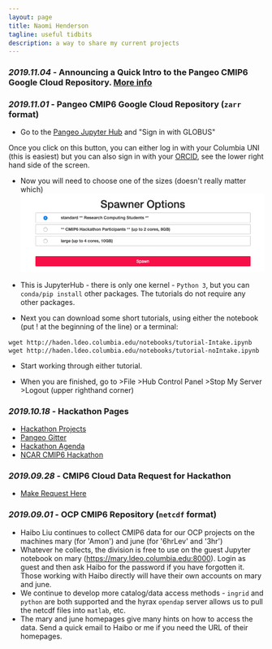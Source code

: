 ```yaml
---
layout: page
title: Naomi Henderson
tagline: useful tidbits
description: a way to share my current projects
---
```


### *2019.11.04* -  Announcing a Quick Intro to the Pangeo CMIP6 Google Cloud Repository. [More info](https://naomi-henderson.github.io/pages/sessions.html)

### *2019.11.01* -  Pangeo CMIP6 Google Cloud Repository (`zarr` format)

- Go to the [Pangeo Jupyter Hub](https://ocean.pangeo.io) and "Sign in with GLOBUS"

Once you click on this button, you can either log in with your Columbia UNI (this is easiest) but you can also sign in with your [ORCID](https://orcid.org/register), see the lower right hand side of the screen.

- Now you will need to choose one of the sizes (doesn't really matter which)
![Spawner Choices](assets/SpawnerOptions.png)

- This is JupyterHub - there is only one kernel - `Python 3`, but you can `conda/pip install` other packages. The tutorials do not require any other packages.

- Next you can download some short tutorials, using either the notebook (put ! at the beginning of the line) or a terminal:

``` 
wget http://haden.ldeo.columbia.edu/notebooks/tutorial-Intake.ipynb
wget http://haden.ldeo.columbia.edu/notebooks/tutorial-noIntake.ipynb
```

- Start working through either tutorial.

- When you are finished, go to >File >Hub Control Panel >Stop My Server >Logout (upper righthand corner)

### *2019.10.18* - Hackathon Pages

 - [Hackathon Projects](https://discourse.pangeo.io/c/cmip6hack/cmip6hack-projects)
 - [Pangeo Gitter](https://gitter.im/pangeo-data/data)
 - [Hackathon Agenda](https://cmip6hack.github.io/#/schedule)
 - [NCAR CMIP6 Hackathon](https://cmip6hack.github.io/#/)

### *2019.09.28* - CMIP6 Cloud Data Request for Hackathon

- [Make Request Here](https://docs.google.com/forms/d/e/1FAIpQLScFjA5IddqBs2Rc0xGbzn32NPq12TKr-b-8KGtXWyNDK5sJCg/viewform)

### *2019.09.01* -  OCP CMIP6 Repository (`netcdf` format)

- Haibo Liu continues to collect CMIP6 data for our OCP projects on the machines mary (for 'Amon') and june (for '6hrLev' and '3hr')
- Whatever he collects, the division is free to use on the guest Jupyter notebook on mary (https://mary.ldeo.columbia.edu:8000). Login as guest and then ask Haibo for the password if you have forgotten it. Those working with Haibo directly will have their own accounts on mary and june.
- We continue to develop more catalog/data access methods - `ingrid` and `python` are both supported and the hyrax `opendap` server allows us to pull the netcdf files into `matlab`, etc.  
- The mary and june homepages give many hints on how to access the data. Send a quick email to Haibo or me if you need the URL of their homepages.

